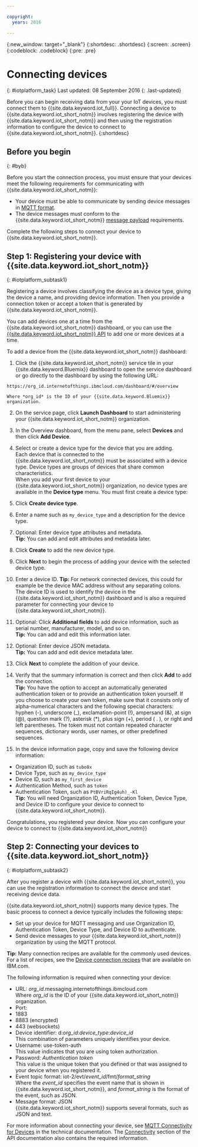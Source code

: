 ```yaml
---

copyright:
  years: 2016

---
```


{:new_window: target="_blank"}
{:shortdesc: .shortdesc}
{:screen: .screen}
{:codeblock: .codeblock}
{:pre: .pre}

# Connecting devices
{: #iotplatform_task}
Last updated: 08 September 2016
{: .last-updated}

Before you can begin receiving data from your your IoT devices, you must connect them to  {{site.data.keyword.iot_full}}. Connecting a device to {{site.data.keyword.iot_short_notm}} involves registering the device with {{site.data.keyword.iot_short_notm}} and then using the registration information to configure the device to connect to {{site.data.keyword.iot_short_notm}}.
{:shortdesc}

## Before you begin
{: #byb}

Before you start the connection process, you must ensure that your devices meet the following requirements for communicating with {{site.data.keyword.iot_short_notm}}:

- Your device must be able to communicate by sending device messages in [MQTT format](reference/mqtt/index.html).
- The device messages must conform to the {{site.data.keyword.iot_short_notm}} [message payload](reference/mqtt/index.html#/message-payload) requirements.

Complete the following steps to connect your device to {{site.data.keyword.iot_short_notm}}.

## Step 1: Registering your device with {{site.data.keyword.iot_short_notm}}  
{: #iotplatform_subtask1}

Registering a device involves classifying the device as a device type, giving the device a name, and providing device information. Then you provide a connection token or accept a token that is generated by {{site.data.keyword.iot_short_notm}}.

You can add devices one at a time from the {{site.data.keyword.iot_short_notm}} dashboard, or you can use the [{{site.data.keyword.iot_short_notm}} API](https://docs.internetofthings.ibmcloud.com/swagger/v0002.html#!/Bulk_Operations/post_bulk_devices_add) to add one or more devices at a time.

To add a device from the {{site.data.keyword.iot_short_notm}} dashboard:

1. Click the {{site.data.keyword.iot_short_notm}} service tile in your {{site.data.keyword.Bluemix}} dashboard to open the service dashboard or go directly to the dashboard by using the following URL:

 ``https://org_id.internetofthings.ibmcloud.com/dashboard/#/overview ``

    Where *org_id* is the ID of your {{site.data.keyword.Bluemix}} organization.

2. On the service page, click **Launch Dashboard** to start administering your {{site.data.keyword.iot_short_notm}} organization.

3. In the Overview dashboard, from the menu pane, select **Devices** and then click **Add Device**.
5. Select or create a device type for the device that you are adding.  
Each device that is connected to the {{site.data.keyword.iot_short_notm}} must be associated with a device type. Device types are groups of devices that share common characteristics.  
When you add your first device to your {{site.data.keyword.iot_short_notm}} organization, no device types are available in the **Device type** menu. You must first create a device type:
 1. Click **Create device type**.
 2. Enter a name such as `my_device_type` and a description for the device type.
 3. Optional: Enter device type attributes and metadata.    
 **Tip:** You can add and edit attributes and metadata later.
 4. Click **Create** to add the new device type.
10. Click **Next** to begin the process of adding your device with the selected device type.
11. Enter a device ID. **Tip:** For network connected devices, this could for example be the device MAC address without any separating colons.  
The device ID is used to identify the device in the {{site.data.keyword.iot_short_notm}} dashboard and is also a required parameter for connecting your device to {{site.data.keyword.iot_short_notm}}.
12. Optional: Click **Additional fields** to add device information, such as serial number, manufacturer, model, and so on.  
 **Tip:** You can add and edit this information later.
12. Optional: Enter device JSON metadata.  
 **Tip:** You can add and edit device metadata later.
13. Click **Next** to complete the addition of your device.
14. Verify that the summary information is correct and then click **Add** to add the connection.  
**Tip:** You have the option to accept an automatically generated authentication token or to provide an authentication token yourself. If you choose to create your own token, make sure that it consists only of alpha-numerical characters and the following special characters: hyphen (-), underscore (_), exclamation-point (!), ampersand (&), at sign (@), question mark (?), asterisk (*), plus sign (+), period ( . ), or right and left parentheses. The token must not contain repeated character sequences, dictionary words, user names, or other predefined sequences.
15. In the device information page, copy and save the following device information:  
 - Organization ID, such as `tubo8x`
 - Device Type, such as `my_device_type`
 - Device ID, such as `my_first_device`
 - Authentication Method, such as `token`
 - Authentication Token, such as `PtBVriRqIg4uh)_-Kl`  
  **Tip:** You will need Organization ID, Authentication Token, Device Type, and Device ID to configure your device to connect to {{site.data.keyword.iot_short_notm}}.  

Congratulations, you registered your device. Now you can configure your device to connect to {{site.data.keyword.iot_short_notm}}

## Step 2: Connecting your devices to {{site.data.keyword.iot_short_notm}}
{: #iotplatform_subtask2}

After you register a device with {{site.data.keyword.iot_short_notm}}, you can use the registration information to connect the device and start receiving device data.

{{site.data.keyword.iot_short_notm}} supports many device types. The basic process to connect a device typically includes the following steps:
- Set up your device for MQTT messaging and use Organization ID, Authentication Token, Device Type, and Device ID to authenticate.  
- Send device messages to your {{site.data.keyword.iot_short_notm}} organization by using the MQTT protocol.

**Tip:** Many connection recipes are available for the commonly used devices. For a list of recipes, see the
[Device connection recipes](https://developer.ibm.com/recipes/?post_type=tutorials&s=IoT) that are available on IBM.com.

The following information is required when connecting your device:
- URL: *org_id*.messaging.internetofthings.ibmcloud.com  
Where *org_id* is the ID of your {{site.data.keyword.iot_short_notm}} organization.
- Port:
 - 1883
 - 8883 (encrypted)
 - 443 (websockets)
- Device identifier: d:*org_id*:*device_type*:*device_id*  
This combination of parameters uniquely identifies your device.
- Username: use-token-auth  
This value indicates that you are using token authorization.
- Password: *Authentication token*  
This value is the unique token that you defined or that was assigned to your device when you registered it.
- Event topic format: iot-2/evt/*event_id*/fmt/*format_string*  
 Where the *event_id* specifies the event name that is shown in {{site.data.keyword.iot_short_notm}}, and *format_string* is the format of the event, such as JSON.
- Message format: JSON  
 {{site.data.keyword.iot_short_notm}} supports several formats, such as JSON and text.

For more information about connecting your device, see [MQTT Connectivity for Devices](devices/mqtt.html) in the technical documentation.
The [Connectivity](https://docs.internetofthings.ibmcloud.com/swagger/v0002.html#!/Connectivity/post_device_types_deviceType_devices_deviceId_events_eventName) section of the API documentation also contains the required information.
